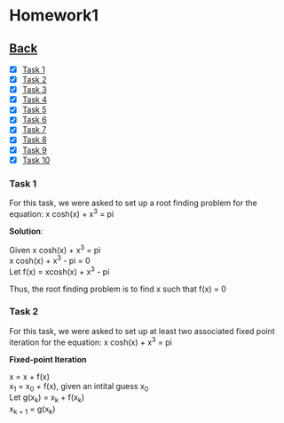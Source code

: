 # Homework1<br>

## [Back](../)

- [x] [Task 1](#task-1)
- [x] [Task 2](#task-2)
- [x] [Task 3](#task-3)
- [x] [Task 4](#task-4)
- [x] [Task 5](#task-5)
- [x] [Task 6](#task-6)
- [x] [Task 7](#task-7)
- [x] [Task 8](#task-8)
- [x] [Task 9](#task-9)
- [x] [Task 10](#task-10)

### Task 1
For this task, we were asked to set up a root finding problem for the equation: x cosh(x) + x<sup>3</sup> = pi

__Solution__:

Given x cosh(x) + x<sup>3</sup> = pi <br>
	  x cosh(x) + x<sup>3</sup> - pi = 0 <br>
		Let f(x) = xcosh(x) + x<sup>3</sup> - pi<br>
		
Thus, the root finding problem is to find x such that f(x) = 0

### Task 2
For this task, we were asked to set up at least two associated fixed point iteration for the equation: x cosh(x) + x<sup>3</sup> = pi

__Fixed-point Iteration__

x = x + f(x) <br>
x<sub>1</sub> = x<sub>0</sub> + f(x), given an intital guess x<sub>0</sub> <br>
Let g(x<sub>k</sub>) = x<sub>k</sub> + f(x<sub>k</sub>) <br>
x<sub>k + 1</sub> = g(x<sub>k</sub>) <br>

